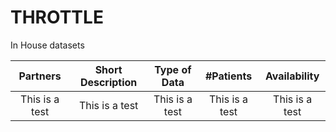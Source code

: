 # THROTTLE

In House datasets

| Partners | Short Description | Type of Data | #Patients | Availability |
| :---: | :---: | :---: | :---: | :---: |
| This is a test | This is a test | This is a test | This is a test | This is a test |
